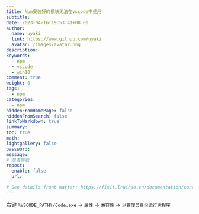 ```yaml
---
title: Npm安装好的模块无法在vscode中使用
subtitle:
date: 2023-04-16T19:53:41+08:00
author:
  name: uyaki
  link: https://www.github.com/uyaki
  avatar: /images/avatar.png
description: 
keywords:
  - npm
  - vscode
  - win10
comment: true
weight: 0
tags:
  - npm
categories:
  - npm
hiddenFromHomePage: false
hiddenFromSearch: false
linkToMarkdown: true
summary:
toc: true
math: 
lightgallery: false
password:
message:
# 是否转载
repost:
  enable: false
  url:

# See details front matter: https://fixit.lruihao.cn/documentation/content-management/introduction/#front-matter
---
```


<!--more-->

右键 `%VSCODE_PATH%/Code.exe` -> `属性` -> `兼容性` -> `以管理员身份运行次程序`